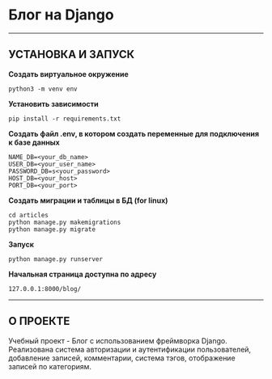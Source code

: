 # Блог на Django
---

## УСТАНОВКА И ЗАПУСК

**Создать виртуальное окружение**
```
python3 -m venv env
```

**Установить зависимости**
```
pip install -r requirements.txt
```

**Создать файл .env, в котором создать переменные для подключения к базе данных**
```
NAME_DB=<your_db_name>
USER_DB=<your_user_name>
PASSWORD_DB=s<your_password>
HOST_DB=<your_host>
PORT_DB=<your_port>
```

**Создать миграции и таблицы в БД (for linux)**
```
cd articles
python manage.py makemigrations
python manage.py migrate
```

**Запуск**
```
python manage.py runserver
```

**Начальная страница доступна по адресу**
```
127.0.0.1:8000/blog/
```

---

## О ПРОЕКТЕ

Учебный проект - Блог с использованием фреймворка Django.
Реализована система авторизации и аутентификации пользователей, добавление записей, комментарии, система тэгов, отображение записей по
категориям.


